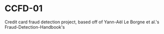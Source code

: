 # CCFD-01
Credit card fraud detection project, based off of Yann-Aël Le Borgne et al.'s Fraud-Detection-Handbook's
